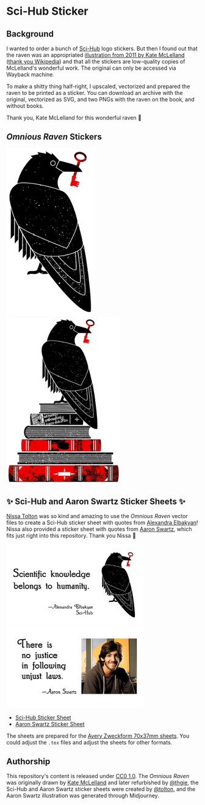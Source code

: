 # Sci-Hub Sticker
## Background
I wanted to order a bunch of [Sci-Hub](https://sci-hub.se/) logo stickers. But then I found out that the raven was an appropriated [illustration from 2011 by Kate McLelland](https://web.archive.org/web/20200622215842/https://gossipwolf.blogspot.com/2011/11/final-postcards-revealed.html) ([thank you Wikipedia](https://en.wikipedia.org/wiki/File:Scihub_raven.png)) and that all the stickers are low-quality copies of McLelland's wonderful work. The original can only be accessed via Wayback machine.

To make a shitty thing half-right, I upscaled, vectorized and prepared the raven to be printed as a sticker. You can download an archive with the original, vectorized as SVG, and two PNGs with the raven on the book, and without books.

Thank you, Kate McLelland for this wonderful raven 💖

## *Omnious Raven* Stickers
<img src="vectors/omnious_raven_only.svg" width="230">
<img src="vectors/omnious_raven_books.svg" width="300">

## ✨ Sci-Hub and Aaron Swartz Sticker Sheets ✨
[Nissa Tolton](https://mastodon.social/@tolton) was so kind and amazing to use the *Omnious Raven* vector files to create a Sci-Hub sticker sheet with quotes from [Alexandra Elbakyan](https://sci-hub.se/alexandra)! Nissa also provided a sticker sheet with quotes from [Aaron Swartz](https://en.wikipedia.org/wiki/Aaron_Swartz), which fits just right into this repository. Thank you Nissa 💖 

<img src="sticker-sheets/images/humanity-sticker.png" width="360">
<img src="sticker-sheets/images/swartz-sticker.png" width="360">

- [Sci-Hub Sticker Sheet](sticker-sheets/hama_50450-scihub.pdf)
- [Aaron Swartz Sticker Sheet](sticker-sheets/hama_50450-swartz.pdf)

The sheets are prepared for the [Avery Zweckform 70x37mm sheets](https://www.avery-zweckform.com/blanko-etiketten/rechteckig-70x37-mm). You could adjust the `.tex` files and adjust the sheets for other formats.

## Authorship
This repository's content is released under [CC0 1.0](LICENSE). The *Omnious Raven* was originally drawn by [Kate McLelland](https://katemclelland.com/) and later refurbished by [@thgie](https://post.lurk.org/@thgie), the Sci-Hub and Aaron Swartz sticker sheets were created by [@tolton](https://mastodon.social/@tolton), and the Aaron Swartz illustration was generated through Midjourney.
